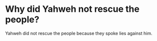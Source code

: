 # Why did Yahweh not rescue the people?

Yahweh did not rescue the people because they spoke lies against him.
